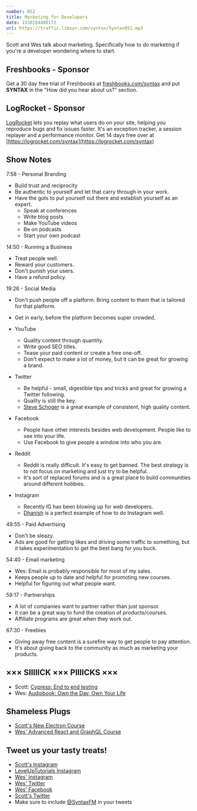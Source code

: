 ```yaml
---
number: 052
title: Marketing for Developers
date: 1530104400172
url: https://traffic.libsyn.com/syntax/Syntax052.mp3
---
```


Scott and Wes talk about marketing. Specifically how to do marketing if you're a developer wondering where to start.

## Freshbooks - Sponsor

Get a 30 day free trial of Freshbooks at [freshbooks.com/syntax](https://freshbooks.com/syntax) and put **SYNTAX** in the "How did you hear about us?" section.

## LogRocket - Sponsor

[LogRocket](https://logrocket.com/syntax) lets you replay what users do on your site, helping you reproduce bugs and fix issues faster. It's an exception tracker, a session replayer and a performance monitor. Get 14 days free over at [https://logrocket.com/syntax](https://logrocket.com/syntax)

## Show Notes

7:58 - Personal Branding

- Build trust and reciprocity
- Be authentic to yourself and let that carry through in your work.
- Have the guts to put yourself out there and establish yourself as an expert.
  - Speak at conferences
  - Write blog posts
  - Make YouTube videos
  - Be on podcasts
  - Start your own podcast

14:50 - Running a Business

- Treat people well.
- Reward your customers.
- Don't punish your users.
- Have a refund policy.

19:26 - Social Media

- Don't push people off a platform. Bring content to them that is tailored for that platform.
- Get in early, before the platform becomes super crowded.

- YouTube

  - Quality content through quantity.
  - Write good SEO titles.
  - Tease your paid content or create a free one-off.
  - Don't expect to make a lot of money, but it can be great for growing a brand.

- Twitter

  - Be helpful - small, digestible tips and tricks and great for growing a Twitter following.
  - Quality is still the key.
  - [Steve Schoger](https://twitter.com/steveschoger) is a great example of consistent, high quality content.

- Facebook

  - People have other interests besides web development. People like to see into your life.
  - Use Facebook to give people a window into who you are.

- Reddit

  - Reddit is really difficult. It's easy to get banned. The best strategy is to not focus on marketing and just try to be helpful.
  - It's sort of replaced forums and is a great place to build communities around different hobbies.

- Instagram
  - Recently IG has been blowing up for web developers.
  - [Dhanish](https://www.instagram.com/dhanishgajjar/) is a perfect example of how to do Instagram well.

49:55 - Paid Advertising

- Don't be sleazy.
- Ads are good for getting likes and driving some traffic to something, but it takes experimentation to get the best bang for you buck.

54:40 - Email marketing

- Wes: Email is probably responsible for most of my sales.
- Keeps people up to date and helpful for promoting new courses.
- Helpful for figuring out what people want.

59:17 - Partnerships

- A lot of companies want to partner rather than just sponsor.
- It can be a great way to fund the creation of products/courses.
- Affiliate programs are great when they work out.

67:30 - Freebies

- Giving away free content is a surefire way to get people to pay attention.
- It's about giving back to the community as much as marketing your products.

## ××× SIIIIICK ××× PIIIICKS ×××

- Scott: [Cypress: End to end testing](https://www.cypress.io/)
- Wes: [Audiobook: Own the Day, Own Your Life](https://www.amazon.com/Own-Day-Your-Life-Optimized/dp/B079GC7F8X)

## Shameless Plugs

- [Scott's New Electron Course](https://LevelUpTutorials.com/pro)
- [Wes' Advanced React and GraphQL Course](https://wesbos.com/courses)

## Tweet us your tasty treats!

- [Scott's Instagram](https://www.instagram.com/stolinski/)
- [LevelUpTutorials Instagram](https://www.instagram.com/LevelUpTutorials/)
- [Wes' Instagram](https://www.instagram.com/wesbos/)
- [Wes' Twitter](https://twitter.com/wesbos)
- [Wes' Facebook](https://www.facebook.com/wesbos.developer)
- [Scott's Twitter](https://twitter.com/stolinski)
- Make sure to include [@SyntaxFM](https://twitter.com/SyntaxFM) in your tweets
